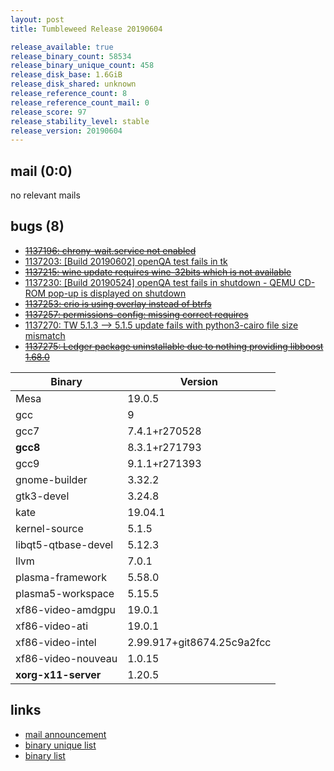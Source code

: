 ```yaml
---
layout: post
title: Tumbleweed Release 20190604

release_available: true
release_binary_count: 58534
release_binary_unique_count: 458
release_disk_base: 1.6GiB
release_disk_shared: unknown
release_reference_count: 8
release_reference_count_mail: 0
release_score: 97
release_stability_level: stable
release_version: 20190604
---
```


## mail (0:0)

no relevant mails

## bugs (8)

<!--more-->

- ~~[1137196: chrony-wait.service not enabled](https://bugzilla.opensuse.org/show_bug.cgi?id=1137196)~~
- [1137203: \[Build 20190602\] openQA test fails in tk](https://bugzilla.opensuse.org/show_bug.cgi?id=1137203)
- ~~[1137215: wine update requires wine-32bits which is not available](https://bugzilla.opensuse.org/show_bug.cgi?id=1137215)~~
- [1137230: \[Build 20190524\] openQA test fails in shutdown - QEMU CD-ROM pop-up is displayed on shutdown](https://bugzilla.opensuse.org/show_bug.cgi?id=1137230)
- ~~[1137253: crio is using overlay instead of btrfs](https://bugzilla.opensuse.org/show_bug.cgi?id=1137253)~~
- ~~[1137257: permissions-config: missing correct requires](https://bugzilla.opensuse.org/show_bug.cgi?id=1137257)~~
- [1137270: TW 5.1.3 --> 5.1.5 update fails with python3-cairo file size mismatch](https://bugzilla.opensuse.org/show_bug.cgi?id=1137270)
- ~~[1137275: Ledger package uninstallable due to nothing providing libboost 1.68.0](https://bugzilla.opensuse.org/show_bug.cgi?id=1137275)~~

Binary | Version
--- | ---
Mesa | 19.0.5
gcc | 9
gcc7 | 7.4.1+r270528
**gcc8** | 8.3.1+r271793
gcc9 | 9.1.1+r271393
gnome-builder | 3.32.2
gtk3-devel | 3.24.8
kate | 19.04.1
kernel-source | 5.1.5
libqt5-qtbase-devel | 5.12.3
llvm | 7.0.1
plasma-framework | 5.58.0
plasma5-workspace | 5.15.5
xf86-video-amdgpu | 19.0.1
xf86-video-ati | 19.0.1
xf86-video-intel | 2.99.917+git8674.25c9a2fcc
xf86-video-nouveau | 1.0.15
**xorg-x11-server** | 1.20.5

## links

- [mail announcement](https://lists.opensuse.org/opensuse-factory/2019-06/msg00087.html)
- [binary unique list](http://download.opensuse.org/history/20190604/rpm.unique.list)
- [binary list](http://download.opensuse.org/history/20190604/rpm.list)
